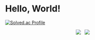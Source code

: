 # Hello, World!

[![Solved.ac Profile](http://mazassumnida.wtf/api/v2/generate_badge?boj=predy)](https://solved.ac/predy/)

<!--![hyp3rflow's solved.ac stats](https://github-readme-solvedac.hyp3rflow.vercel.app/api/?handle=predy) -->

<!--<h3 align="center"><b>🛠 Tech Stack 🛠</b></h3>-->
<p align="center">
<img src="https://img.shields.io/badge/c-%2300599C.svg?style=for-the-badge&logo=c&logoColor=white"></a> &nbsp  
<img src="https://img.shields.io/badge/c++-%2300599C.svg?style=for-the-badge&logo=c%2B%2B&logoColor=white"></a> &nbsp  

</p>


<!--
**Predy0616/Predy0616** is a ✨ _special_ ✨ repository because its `README.md` (this file) appears on your GitHub profile.

Here are some ideas to get you started:

- 🔭 I’m currently working on ...
- 🌱 I’m currently learning ...
- 👯 I’m looking to collaborate on ...
- 🤔 I’m looking for help with ...
- 💬 Ask me about ...
- 📫 How to reach me: ...
- 😄 Pronouns: ...
- ⚡ Fun fact: ...
-->
